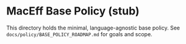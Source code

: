 # MacEff Base Policy (stub)
This directory holds the minimal, language-agnostic base policy.
See `docs/policy/BASE_POLICY_ROADMAP.md` for goals and scope.

